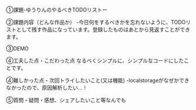 ①課題-ゆうりんのやるべきTODOリストー

②課題内容（どんな作品か） -今日何をするべきかを忘れないように、TODOリストとして残す作品になっています。登録したものはあとから見返すことができます。

③DEMO

④工夫した点・こだわった点 なるべくシンプルに、シンプルなコードにしたことです。

④難しかった点・次回トライしたいこと(又は機能) -localstorageがなぜかできなかったので、原因解析したい…！

⑤質問・疑問・感想、シェアしたいこと等なんでも 


